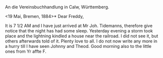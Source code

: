 An die Vereinsbuchhandlung in Calw, Württemberg.

 <19 Mai, Bremen, 1884>*
Dear Freddy,

It is 7 1/2 AM and I have just arrived at Mr Joh. Tidemanns, therefore give notice that the night has had some sleep. Yesterday evening a storm took place and the lightning kindled a house near the railroad. I did not see it, but others afterwards told of it. Plenty love to all. I do not now write any more in a hurry till I have seen Johnny and Theod. Good morning also to the little ones from
 Yr affte F.
